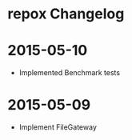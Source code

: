 # repox Changelog

# 2015-05-10

  - Implemented Benchmark tests

# 2015-05-09

  - Implement FileGateway
